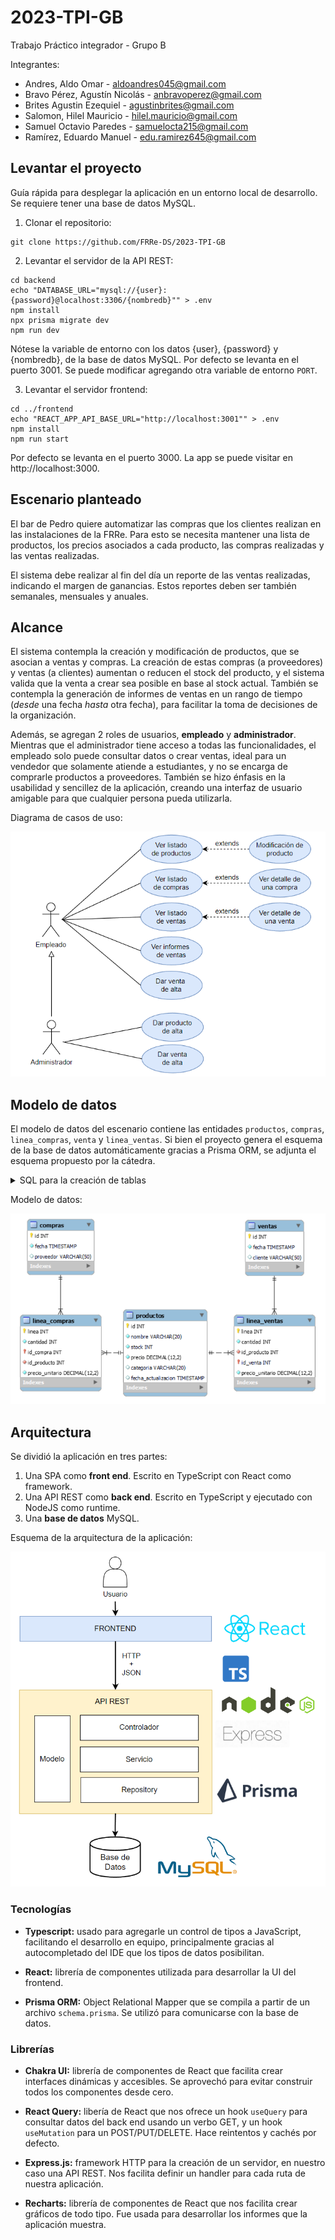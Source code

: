 # 2023-TPI-GB

Trabajo Práctico integrador - Grupo B

Integrantes:
- Andres, Aldo Omar - aldoandres045@gmail.com
- Bravo Pérez, Agustín Nicolás - anbravoperez@gmail.com
- Brites Agustin Ezequiel - agustinbrites@gmail.com
- Salomon, Hilel Mauricio - hilel.mauricio@gmail.com
- Samuel Octavio Paredes - samuelocta215@gmail.com
- Ramírez, Eduardo Manuel - edu.ramirez645@gmail.com

## Levantar el proyecto

Guía rápida para desplegar la aplicación en un entorno local de desarrollo.
Se requiere tener una base de datos MySQL.

1. Clonar el repositorio:

```
git clone https://github.com/FRRe-DS/2023-TPI-GB
```

2. Levantar el servidor de la API REST:

```
cd backend
echo "DATABASE_URL="mysql://{user}:{password}@localhost:3306/{nombredb}"" > .env
npm install
npx prisma migrate dev
npm run dev
```

Nótese la variable de entorno con los datos {user}, {password} y {nombredb}, de la base de datos MySQL.
Por defecto se levanta en el puerto 3001. Se puede modificar agregando otra variable de entorno `PORT`.

3. Levantar el servidor frontend:

```
cd ../frontend
echo "REACT_APP_API_BASE_URL="http://localhost:3001"" > .env
npm install
npm run start
```

Por defecto se levanta en el puerto 3000. La app se puede visitar en http://localhost:3000.

## Escenario planteado

El bar de Pedro quiere automatizar las compras que los clientes realizan en las instalaciones de la FRRe. Para esto se necesita mantener una lista de productos, los precios asociados a cada producto, las compras realizadas y las ventas realizadas.

El sistema debe realizar al fin del día un reporte de las ventas realizadas, indicando el margen de ganancias. Estos reportes deben ser también semanales, mensuales y anuales.

## Alcance

El sistema contempla la creación y modificación de productos, que se asocian a ventas y compras. La creación de estas compras (a proveedores) y ventas (a clientes) aumentan o reducen el stock del producto, y el sistema valida que la venta a crear sea posible en base al stock actual. También se contempla la generación de informes de ventas en un rango de tiempo (*desde* una fecha *hasta* otra fecha), para facilitar la toma de decisiones de la organización.

Además, se agregan 2 roles de usuarios, **empleado** y **administrador**. Mientras que el administrador tiene acceso a todas las funcionalidades, el empleado solo puede consultar datos o crear ventas, ideal para un vendedor que solamente atiende a estudiantes, y no se encarga de comprarle productos a proveedores. También se hizo énfasis en la usabilidad y sencillez de la aplicación, creando una interfaz de usuario amigable para que cualquier persona pueda utilizarla.

Diagrama de casos de uso:

![Casos de uso del empleado y del administrador](/docs/casos_de_uso.png?raw=true "Diagrama de casos de uso")

## Modelo de datos

El modelo de datos del escenario contiene las entidades `productos`, `compras`, `linea_compras`, `venta` y `linea_ventas`. Si bien el proyecto genera el esquema de la base de datos automáticamente gracias a Prisma ORM, se adjunta el esquema propuesto por la cátedra.

<details>
  <summary>SQL para la creación de tablas</summary>
  
  ```sql
CREATE TABLE productos (
 id     integer   not null,
 nombre    varchar(20)  not null,
 stock    integer   not null,
 precio    decimal(12,2) not null,
 categoria   varchar(20)  null,
 fecha_actualizacion timestamp   null
);

ALTER TABLE productos
ADD CONSTRAINT pk_productos
PRIMARY KEY (id);

CREATE TABLE compras (
id integer not null,
fecha timestamp not null,
proveedor varchar(50) null
);

ALTER TABLE compras
ADD CONSTRAINT pk_compras
PRIMARY KEY (id);

CREATE TABLE linea_compras (
id_compra integer not null,
linea integer not null,
id_producto integer not null,
cantidad integer not null,
precio_unitario decimal(12,2) not null
);

ALTER TABLE linea_compras
ADD CONSTRAINT pk_linea_compras
PRIMARY KEY (id_compra, linea);

ALTER TABLE linea_compras
ADD CONSTRAINT fk_linea_compras_ref_producto
FOREIGN KEY (id_producto)
REFERENCES productos (id);

ALTER TABLE linea_compras
ADD CONSTRAINT fk_linea_compras_ref_compras
FOREIGN KEY (id_compra)
REFERENCES compras (id);

CREATE TABLE ventas (
id integer not null,
fecha timestamp not null,
cliente varchar(50) null
);

ALTER TABLE ventas
ADD CONSTRAINT pk_ventas
PRIMARY KEY (id);

CREATE TABLE linea_ventas (
id_venta integer not null,
linea integer not null,
id_producto integer not null,
cantidad integer not null,
precio_unitario decimal(12,2) not null
);

ALTER TABLE linea_ventas
ADD CONSTRAINT pk_linea_ventas
PRIMARY KEY (id_venta, linea);

ALTER TABLE linea_ventas
ADD CONSTRAINT fk_linea_ventas_ref_productos
FOREIGN KEY (id_producto)
REFERENCES productos (id);

ALTER TABLE linea_ventas
ADD CONSTRAINT fk_linea_ventas_ref_ventas
FOREIGN KEY (id_venta)
REFERENCES ventas (id);

```

</details>

Modelo de datos:

![Modelo de datos relacional](/docs/modelo_de_datos.png?raw=true "Modelo de datos en MySQL")


## Arquitectura

Se dividió la aplicación en tres partes:
1. Una SPA como **front end**. Escrito en TypeScript con React como framework.
2. Una API REST como **back end**. Escrito en TypeScript y ejecutado con NodeJS como runtime.
3. Una **base de datos** MySQL.

Esquema de la arquitectura de la aplicación:

![Arquitectura y tecnologías usadas](/docs/arquitectura.png?raw=true "Arquitectura y tecnologías")


### Tecnologías
- **Typescript:** usado para agregarle un control de tipos a JavaScript, facilitando el desarrollo en equipo, principalmente gracias al autocompletado del IDE que los tipos de datos posibilitan.

- **React:** librería de componentes utilizada para desarrollar la UI del frontend.

- **Prisma ORM:** Object Relational Mapper que se compila a partir de un archivo `schema.prisma`. Se utilizó para comunicarse con la base de datos.

### Librerías
- **Chakra UI:** librería de componentes de React que facilita crear interfaces dinámicas y accesibles. Se aprovechó para evitar construir todos los componentes desde cero.

- **React Query:** libería de React que nos ofrece un hook `useQuery` para consultar datos del back end usando un verbo GET, y un hook `useMutation` para un POST/PUT/DELETE. Hace reintentos y cachés por defecto. 

- **Express.js:** framework HTTP para la creación de un servidor, en nuestro caso una API REST. Nos facilita definir  un handler para cada ruta de nuestra aplicación. 

- **Recharts:** librería de componentes de React que nos facilita crear gráficos de todo tipo. Fue usada para desarrollar los informes que la aplicación muestra.
